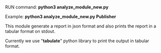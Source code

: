 RUN command: **python3 analyze_module_new.py <rule-type as argument>**

Example: **python3 analyze_module_new.py Publisher**

This module generate a report in json format and also prints the report in a tabular format on stdout.

Currently we use "**tabulate**" python library to print the output in tabular format.

